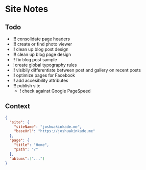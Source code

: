 # Site Notes

## Todo

- !!! consolidate page headers
- !!! create or find photo viewer
- !! clean up blog post design
- !!! clean up blog page design
- !! fix blog post sample
- ! create global typography rules
- !! visibily differentiate between post and gallery on recent posts
- !! optimize pages for Facebook
- !! add accesibility attributes
- !!! publish site
  - ! check against Google PageSpeed

## Context

```json
{
  "site": {
    "siteName": "joshuakinkade.me",
    "baseUrl": "https://joshuakinkade.me"
  },
  "page": {
    "title": "Home",
    "path": "/"
  },
  "ablums":["..."]
}
```